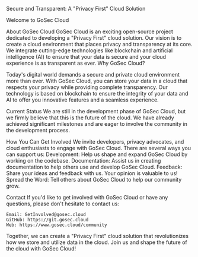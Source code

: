 Secure and Transparent: A "Privacy First" Cloud Solution

Welcome to GoSec Cloud


About GoSec Cloud
GoSec Cloud is an exciting open-source project dedicated to developing a "Privacy First" cloud solution. Our vision is to create a cloud environment that places privacy and transparency at its core. We integrate cutting-edge technologies like blockchain and artificial intelligence (AI) to ensure that your data is secure and your cloud experience is as transparent as ever.
Why GoSec Cloud?

Today's digital world demands a secure and private cloud environment more than ever. With GoSec Cloud, you can store your data in a cloud that respects your privacy while providing complete transparency. Our technology is based on blockchain to ensure the integrity of your data and AI to offer you innovative features and a seamless experience.

Current Status
We are still in the development phase of GoSec Cloud, but we firmly believe that this is the future of the cloud. We have already achieved significant milestones and are eager to involve the community in the development process.

How You Can Get Involved
We invite developers, privacy advocates, and cloud enthusiasts to engage with GoSec Cloud. There are several ways you can support us:
    Development: Help us shape and expand GoSec Cloud by working on the codebase.
    Documentation: Assist us in creating documentation to help others use and develop GoSec Cloud.
    Feedback: Share your ideas and feedback with us. Your opinion is valuable to us!
    Spread the Word: Tell others about GoSec Cloud to help our community grow.

Contact
If you'd like to get involved with GoSec Cloud or have any questions, please don't hesitate to contact us:

    Email: GetInvolved@gosec.cloud
    GitHub: https://git.gosec.cloud
    Web: https://www.gosec.cloud/community

Together, we can create a "Privacy First" cloud solution that revolutionizes how we store and utilize data in the cloud. Join us and shape the future of the cloud with GoSec Cloud!
